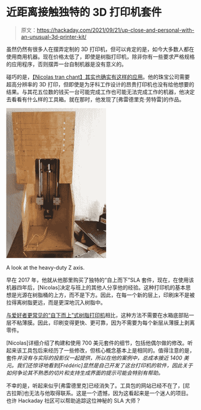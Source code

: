 # 近距离接触独特的 3D 打印机套件

> 原文：<https://hackaday.com/2021/09/21/up-close-and-personal-with-an-unusual-3d-printer-kit/>

虽然仍然有很多人在摆弄定制的 3D 打印机，但可以肯定的是，如今大多数人都在使用商用机器。现在价格太低了，即使是树脂打印机，除非你有一些要求严格规格的应用程序，否则摆弄一台自制机器是没有意义的。

碰巧的是，[【Nicolas tran chant】其实也确实有这样的应用](https://vivalatina-shop.com/blogs/custom-made-jewelry/3d-printer-test-and-review)。他的珠宝公司需要超高分辨率的 3D 打印，但即使是为牙科工作设计的昂贵打印机也没有给他想要的结果。与其花五位数的钱买一台可能完成工作也可能无法完成工作的机器，他决定去看看有什么样的工具箱。就在那时，他发现了[弗雷德里克·劳特雷]的作品。

[![](img/c99d7c2067fed84463ce5b8141d8c6dc.png)](https://hackaday.com/wp-content/uploads/2021/09/invertedreview_detail.jpg)

A look at the heavy-duty Z axis.

早在 2017 年，他就从他那里购买了独特的“自上而下”SLA 套件，现在，在使用该机器四年后，[Nicolas]决定与班上的其他人分享他的经验。这种打印机的基本思想是光源在树脂桶的上方，而不是下方。因此，在每一个新的层上，印刷床不是被拉得离树脂更远，而是更深地沉入树脂中。

[与爱好者更常见的“自下而上”式树脂打印机](https://hackaday.com/2020/02/14/200-resin-printer-reviewed/)相比，这种方法不需要在水箱底部贴一层不粘薄膜。因此，印刷变得更快、更可靠，因为不需要为每个新层从薄膜上剥离零件。

[Nicolas]详细介绍了构建和使用 700 美元套件的细节，包括他偶尔做的修改。听起来该工具包后来经历了一些修改，但核心概念基本上是相同的。值得注意的是，套件*并没有与实际的投影仪一起提供，所以在他的案例中，总成本接近 1400 美元。我们还惊讶地看到[Frédéric]显然是自己开发了这台打印机的软件，因此关于如何争论其不熟悉的切片和支持生成界面的提示可能会特别有帮助。*

不幸的是，听起来似乎[弗雷德里克]已经消失了。工具包的网站已经不在了，[尼古拉斯]也无法与他取得联系。这是一个遗憾，因为这看起来是一个迷人的项目。也许 Hackaday 社区可以帮助追踪这位神秘的 SLA 大师？